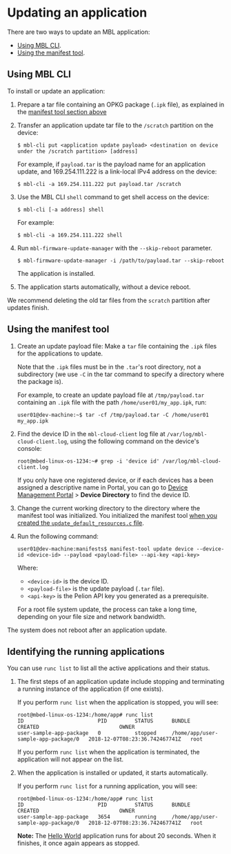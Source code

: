 # Updating an application

There are two ways to update an MBL application:

* [Using MBL CLI](#using-mbl-cli).
* [Using the manifest tool](#using-the-manifest-tool).

## Using MBL CLI

To install or update an application:

1. Prepare a tar file containing an OPKG package (`.ipk` file), as explained in the [manifest tool section above](#using-the-manifest-tool)

1. Transfer an application update tar file to the `/scratch` partition on the device:

   ```
   $ mbl-cli put <application update payload> <destination on device under the /scratch partition> [address]
   ```

   For example, if `payload.tar` is the payload name for an application update, and 169.254.111.222 is a link-local IPv4 address on the device:

   ```
   $ mbl-cli -a 169.254.111.222 put payload.tar /scratch
   ```

1. Use the MBL CLI `shell` command to get shell access on the device:

    ```
    $ mbl-cli [-a address] shell
    ```

    For example:

    ```
    $ mbl-cli -a 169.254.111.222 shell
    ```

1. Run `mbl-firmware-update-manager` with the `--skip-reboot` parameter.

    ```
    $ mbl-firmware-update-manager -i /path/to/payload.tar --skip-reboot
    ```

    The application is installed.

1. The application starts automatically, without a device reboot.

<span class="notes">We recommend deleting the old tar files from the `scratch` partition after updates finish.</span>

## Using the manifest tool

1. Create an update payload file: Make a `tar` file containing the `.ipk` files for the applications to update.

    Note that the `.ipk` files must be in the `.tar`'s root directory, not a subdirectory (we use `-C` in the tar command to specify a directory where the package is).

    For example, to create an update payload file at `/tmp/payload.tar` containing an `.ipk` file with the path `/home/user01/my_app.ipk`, run:

    ```
    user01@dev-machine:~$ tar -cf /tmp/payload.tar -C /home/user01  my_app.ipk
    ```

1. Find the device ID in the `mbl-cloud-client` log file at `/var/log/mbl-cloud-client.log`, using the following command on the device's console:

    ```
    root@mbed-linux-os-1234:~# grep -i 'device id' /var/log/mbl-cloud-client.log  
    ```

    If you only have one registered device, or if each devices has a been assigned a descriptive name in Portal, you can go to [Device Management Portal](https://portal.mbedcloud.com) > **Device Directory** to find the device ID.

1. Change the current working directory to the directory where the manifest tool was initialized. You initialized the manifest tool [when you created the `update_default_resources.c` file](../first-image/provisioning-for-pelion-device-management.html#creating-an-update-resources-file).

1. Run the following command:

    ```
    user01@dev-machine:manifests$ manifest-tool update device --device-id <device-id> --payload <payload-file> --api-key <api-key>
    ```

    Where:

    * `<device-id>` is the device ID.
    * `<payload-file>` is the update payload (`.tar` file).
    * `<api-key>` is the Pelion API key you generated as a prerequisite.

    For a root file system update, the process can take a long time, depending on your file size and network bandwidth.

The system does not reboot after an application update.


## Identifying the running applications

You can use `runc list` to list all the active applications and their status.

1. The first steps of an application update include stopping and terminating a running instance of the application (if one exists).

    If you perform `runc list` when the application is stopped, you will see:

    ```
    root@mbed-linux-os-1234:/home/app# runc list
    ID                        PID         STATUS      BUNDLE                                CREATED                          OWNER
    user-sample-app-package   0           stopped     /home/app/user-sample-app-package/0   2018-12-07T08:23:36.742467741Z   root
    ```

    If you perform `runc list` when the application is terminated, the application will not appear on the list.

1. When the application is installed or updated, it starts automatically.

    If you perform `runc list` for a running application, you will see:

    ```
    root@mbed-linux-os-1234:/home/app# runc list
    ID                        PID         STATUS      BUNDLE                                CREATED                          OWNER
    user-sample-app-package   3654        running     /home/app/user-sample-app-package/0   2018-12-07T08:23:36.742467741Z   root
    ```

    <span class="notes">**Note:** The [Hello World](../develop-apps/hello-world-application.html) application runs for about 20 seconds. When it finishes, it once again appears as stopped.</span>
